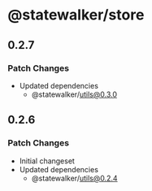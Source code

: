 # @statewalker/store

## 0.2.7

### Patch Changes

- Updated dependencies
  - @statewalker/utils@0.3.0

## 0.2.6

### Patch Changes

- Initial changeset
- Updated dependencies
  - @statewalker/utils@0.2.4
